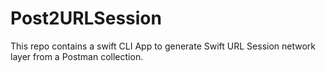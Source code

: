 # Post2URLSession
This repo contains a swift CLI App to generate Swift URL Session network layer from a Postman collection. 

